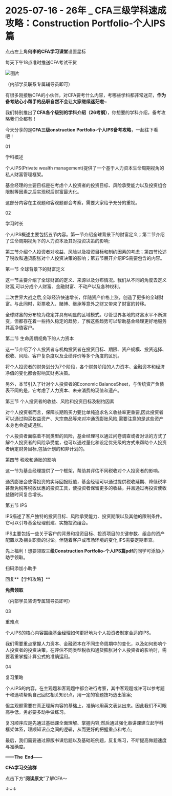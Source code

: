 # 2025-07-16 - 26年 _ CFA三级学科速成攻略：Construction Portfolio-个人IPS篇

点击左上角**何李的CFA学习课堂**设置星标

每天下午18点准时推送CFA考试干货

![图片](https://mmbiz.qpic.cn/mmbiz_png/X893I6ibJ7AMibTGPNF5eBQNibSRykX50tibicKNB8ZgruBMjArP63WjKccfwr4BlZKE9d3Oqepr70sTRT3XiatW7LicQ/640?wx_fmt=png&from=appmsg&randomid=8pw901x5&tp=webp&wxfrom=5&wx_lazy=1)

（内部学员联系专属辅导员即可）

有很多刚接触CFA的小伙伴，对CFA要考什么内容，考哪些学科都非常迷茫，**作为备考贴心小帮手的品职自然不会让大家继续迷茫啦~**

我们特别推出了**CFA各个级别的学科介绍（26考纲）**，你想要的学科介绍，备考攻略我们全都有！

今天分享的是**CFA三级onstruction Portfolio-个人IPS备考攻略**，一起往下看吧！

01

学科概述

个人IPS(Private wealth management)提供了一个基于人力资本生命周期视角的私人财富管理框架。

基金经理的主要目标是在考虑个人投资者的投资目标、风险承受能力以及投资组合限制等因素之后实现税后财富最大化。

这部分内容在主观题和客观题都会考察，需要大家给予充分的重视。

02

学习时长

个人IPS概述主要包括五节内容。第一节介绍全球背景下的财富定义；第二节介绍了生命周期视角下的人力资本及其对投资决策的影响;

第三节介绍个人投资者对收益、风险以及投资目标和制约因素的考虑；第四节论述了税收和通货膨胀对个人投资决策的影响；第五节展开介绍IPS需要包含的内容。

第一节 全球背景下的财富定义

这一节主要介绍了全球财富的定义、来源以及分布情况。我们从不同的角度去定义财富,可以分成个人财富、金融财富、不动产以及各种权利。

二次世界大战之后,全球经济快速增长，伴随资产价格上涨，创造了更多的全球财富。与此同时，彩票收入、赌博、继承等意外之财又带来了财富的转移。

全球财富的分布较为稳定并具有明显的区域模式。尽管世界各地的财富水平不断演变，但都存在着一些持久稳定的趋势，了解这些趋势可以帮助基金经理更好地服务其高净值客户。

第二节 生命周期视角下的人力资本

这一节介绍了个人投资者与机构投资者在投资目标、期限、资产规模、投资选择、税收、风险、客户复杂度以及业绩评价等多个角度的区别。

将个人投资者的财务划分为7个阶段，各个财务阶段的人力资本、金融资本和经济净值的变化都会影响其财务决策。

另外，本节引入了针对个人投资者的Economic BalanceSheet，与传统资产负债表不同的是，它考虑了人力资本、未来消费的现值和遗产。

第三节 个人投资者的收益、风险和投资目标及制约因素

对个人投资者而言，保障长期购买力要比单纯追求名义收益率更重要,因此投资者可以通过购买权益资产、大宗商品等来对冲通货膨胀风险,需要注意的是这些资产本身也会造成通胀。

个人投资者面临着不同类型的风险，基金经理可以通过问卷调查或者对话的方式了解个人投资者的风险承受度，也可以通过量化和设定优先级的方式来帮助个人投资者确定财务目标,包括计划的和非计划的。

第四节 税收和通胀的影响

这一节为基金经理提供了一个框架，帮助其评估不同税收对个人投资者的影响。

通货膨胀会使得投资的实际回报贬值，基金经理可以通过提供税收延期、降低税率甚至免税等税收优惠的投资工具，使投资者保留更多的收益，并且通过再投资使收益随时间复合增长。

第五节 IPS

IPS描述了客户独特的投资目标、风险承受能力、投资期限以及其他的限制条件。它可以引导基金经理创建、实施投资组合。

IPS主要包括一些关于客户的背景和投资目标、投资项目的关键参数、组合的资产配置以及相关职责的讨论。伴随着客户或市场环境的变化,IPS需要定期审查。

先上福利！想要领取三**级Construction Portfolio-个人IPS篇pdf**的同学可添加小助手领取。


扫码添加小助手

回复**【学科攻略】**

**免费领取**


（内部学员咨询专属辅导员即可）

03

重难点

个人IPS的核心内容围绕基金经理如何更好地为个人投资者制定合适的IPS。

我们需要重点掌握人力资本、金融资本在不同生命周期中的变化，以及如何影响个人投资者的投资决策。在评估不同类型税收和通货膨胀对个人投资者的影响时，需要着重掌握计算公式的准确运用。

04

复习策略

个人IPS的内容，在主观题和客观题中都会进行考察，其中客观题或许可以参考题干和选项帮助自己回忆相关知识点，用一定的答题技巧选出答案;

但主观题需要在真正理解内容的基础上，准确地用英文表达出来。因此我们不可眼高手低，务必要多动手做练习。

复习顺序应是先通过基础课全面理解、掌握内容;然后通过强化串讲课建立起学科框架体系，理顺知识点之间的逻辑，从而更好的把握重点和考点;

最后，我们需要通过原版书课后题以及基础班例题，反复练习，不断提高做题速度与准确度。

**——The  End——**

**CFA学习交流群**


点击下方“**阅读原文**”了解CFA～

↓↓↓